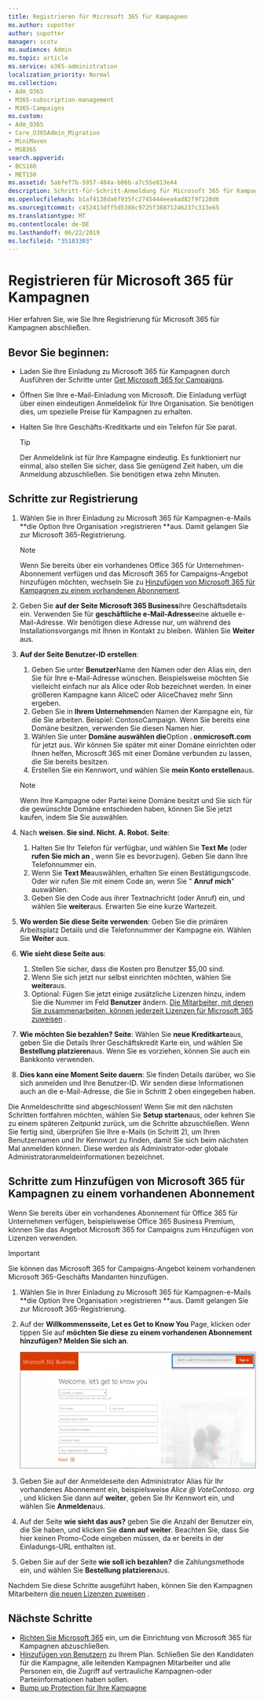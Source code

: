 ```yaml
---
title: Registrieren für Microsoft 365 für Kampagnen
ms.author: supotter
author: supotter
manager: scotv
ms.audience: Admin
ms.topic: article
ms.service: o365-administration
localization_priority: Normal
ms.collection:
- Adm_O365
- M365-subscription-management
- M365-Campaigns
ms.custom:
- Adm_O365
- Core_O365Admin_Migration
- MiniMaven
- MSB365
search.appverid:
- BCS160
- MET150
ms.assetid: 5abfef7b-5957-484a-b06b-a7c55e013e44
description: Schritt-für-Schritt-Anmeldung für Microsoft 365 für Kampagnen. Schützen Sie Ihre Kampagne vor Cyber Bedrohungen für e-Mail, Daten und Kommunikation.
ms.openlocfilehash: b1af4138da6f935fc2745444eea4ad82f9f128d6
ms.sourcegitcommit: c452413dff5d5388c9725f38871246237c313e65
ms.translationtype: MT
ms.contentlocale: de-DE
ms.lasthandoff: 06/22/2019
ms.locfileid: "35183303"
---
```

# <a name="sign-up-for-microsoft-365-for-campaigns"></a>Registrieren für Microsoft 365 für Kampagnen 

Hier erfahren Sie, wie Sie Ihre Registrierung für Microsoft 365 für Kampagnen abschließen.

## <a name="before-you-start"></a>Bevor Sie beginnen: 
- Laden Sie Ihre Einladung zu Microsoft 365 für Kampagnen durch Ausführen der Schritte unter [Get Microsoft 365 for Campaigns](get-microsoft-365-campaigns.md#get-microsoft-365-for-campaigns). 
- Öffnen Sie Ihre e-Mail-Einladung von Microsoft. Die Einladung verfügt über einen eindeutigen Anmeldelink für Ihre Organisation. Sie benötigen dies, um spezielle Preise für Kampagnen zu erhalten.
- Halten Sie Ihre Geschäfts-Kreditkarte und ein Telefon für Sie parat. 

    > [!TIP]
    > Der Anmeldelink ist für Ihre Kampagne eindeutig. Es funktioniert nur einmal, also stellen Sie sicher, dass Sie genügend Zeit haben, um die Anmeldung abzuschließen. Sie benötigen etwa zehn Minuten. 

## <a name="steps-to-sign-up"></a>Schritte zur Registrierung

1. Wählen Sie in Ihrer Einladung zu Microsoft 365 für Kampagnen-e-Mails **die Option Ihre Organisation >registrieren **aus. Damit gelangen Sie zur Microsoft 365-Registrierung.
    > [!NOTE]
    > Wenn Sie bereits über ein vorhandenes Office 365 für Unternehmen-Abonnement verfügen und das Microsoft 365 for Campaigns-Angebot hinzufügen möchten, wechseln Sie zu [Hinzufügen von Microsoft 365 für Kampagnen zu einem vorhandenen Abonnement](#steps-to-add-microsoft-365-for-campaigns-to-an-existing-subscription).
1. Geben Sie **auf der Seite Microsoft 365 Business**ihre Geschäftsdetails ein. Verwenden Sie für **geschäftliche e-Mail-Adresse**eine aktuelle e-Mail-Adresse. Wir benötigen diese Adresse nur, um während des Installationsvorgangs mit Ihnen in Kontakt zu bleiben. Wählen Sie **Weiter** aus.
1. **Auf der Seite Benutzer-ID erstellen**:
    1. Geben Sie unter **Benutzer**Name den Namen oder den Alias ein, den Sie für Ihre e-Mail-Adresse wünschen. Beispielsweise möchten Sie vielleicht einfach nur als Alice oder Rob bezeichnet werden. In einer größeren Kampagne kann AliceC oder AliceChavez mehr Sinn ergeben.
    2. Geben Sie in **Ihrem Unternehmen**den Namen der Kampagne ein, für die Sie arbeiten. Beispiel: ContosoCampaign. Wenn Sie bereits eine Domäne besitzen, verwenden Sie diesen Namen hier. 
    3. Wählen Sie unter **Domäne auswählen die**Option **. onmicrosoft.com** für jetzt aus. Wir können Sie später mit einer Domäne einrichten oder Ihnen helfen, Microsoft 365 mit einer Domäne verbunden zu lassen, die Sie bereits besitzen.
    4. Erstellen Sie ein Kennwort, und wählen Sie **mein Konto erstellen**aus. 
    > [!NOTE]
    > Wenn Ihre Kampagne oder Partei keine Domäne besitzt und Sie sich für die gewünschte Domäne entschieden haben, können Sie Sie jetzt kaufen, indem Sie Sie auswählen.

4. Nach **weisen. Sie sind. Nicht. A. Robot. Seite**:
    1. Halten Sie Ihr Telefon für verfügbar, und wählen Sie **Text Me** (oder **rufen Sie mich an** , wenn Sie es bevorzugen). Geben Sie dann Ihre Telefonnummer ein. 
    2. Wenn Sie **Text Me**auswählen, erhalten Sie einen Bestätigungscode. Oder wir rufen Sie mit einem Code an, wenn Sie " **Anruf mich**" auswählen.
    3. Geben Sie den Code aus ihrer Textnachricht (oder Anruf) ein, und wählen Sie **weiter**aus. Erwarten Sie eine kurze Wartezeit. 
5. **Wo werden Sie diese Seite verwenden**: Geben Sie die primären Arbeitsplatz Details und die Telefonnummer der Kampagne ein. Wählen Sie **Weiter** aus.
6. **Wie sieht diese Seite aus**:
    1. Stellen Sie sicher, dass die Kosten pro Benutzer $5,00 sind. 
    2. Wenn Sie sich jetzt nur selbst einrichten möchten, wählen Sie **weiter**aus. 
    3. Optional: Fügen Sie jetzt einige zusätzliche Lizenzen hinzu, indem Sie die Nummer im Feld **Benutzer** ändern. [Die Mitarbeiter, mit denen Sie zusammenarbeiten, können jederzeit Lizenzen für Microsoft 365 zuweisen](../business/add-users-m365b.md?toc=/microsoft-365/campaigns/toc.json) .
7. **Wie möchten Sie bezahlen? Seite**: Wählen Sie **neue Kreditkarte**aus, geben Sie die Details Ihrer Geschäftskredit Karte ein, und wählen Sie **Bestellung platzieren**aus. Wenn Sie es vorziehen, können Sie auch ein Bankkonto verwenden.
8. **Dies kann eine Moment Seite dauern**: Sie finden Details darüber, wo Sie sich anmelden und Ihre Benutzer-ID. Wir senden diese Informationen auch an die e-Mail-Adresse, die Sie in Schritt 2 oben eingegeben haben.

Die Anmeldeschritte sind abgeschlossen! Wenn Sie mit den nächsten Schritten fortfahren möchten, wählen Sie **Setup starten**aus, oder kehren Sie zu einem späteren Zeitpunkt zurück, um die Schritte abzuschließen. Wenn Sie fertig sind, überprüfen Sie Ihre e-Mails (in Schritt 2), um Ihren Benutzernamen und Ihr Kennwort zu finden, damit Sie sich beim nächsten Mal anmelden können. Diese werden als Administrator-oder globale Administratoranmeldeinformationen bezeichnet.

## <a name="steps-to-add-microsoft-365-for-campaigns-to-an-existing-subscription"></a>Schritte zum Hinzufügen von Microsoft 365 für Kampagnen zu einem vorhandenen Abonnement

Wenn Sie bereits über ein vorhandenes Abonnement für Office 365 für Unternehmen verfügen, beispielsweise Office 365 Business Premium, können Sie das Angebot Microsoft 365 for Campaigns zum Hinzufügen von Lizenzen verwenden.
> [!IMPORTANT]
> Sie können das Microsoft 365 for Campaigns-Angebot keinem vorhandenen Microsoft 365-Geschäfts Mandanten hinzufügen.

1. Wählen Sie in Ihrer Einladung zu Microsoft 365 für Kampagnen-e-Mails **die Option Ihre Organisation >registrieren **aus. Damit gelangen Sie zur Microsoft 365-Registrierung.
2. Auf der **Willkommensseite, Let es Get to Know You** Page, klicken oder tippen Sie auf **möchten Sie diese zu einem vorhandenen Abonnement hinzufügen? Melden Sie sich an**.
    
    ![Wählen Sie in der oberen rechten Ecke anmelden aus.](media/addtoexisting.png)
3. Geben Sie auf der Anmeldeseite den Administrator Alias für Ihr vorhandenes Abonnement ein, beispielsweise *Alice @ VoteContoso<span></span>. org* , und klicken Sie dann auf **weiter**, geben Sie Ihr Kennwort ein, und wählen Sie **Anmelden**aus.
4. Auf der Seite **wie sieht das aus?** geben Sie die Anzahl der Benutzer ein, die Sie haben, und klicken Sie **dann auf weiter**. Beachten Sie, dass Sie hier keinen Promo-Code eingeben müssen, da er bereits in der Einladungs-URL enthalten ist.
5. Geben Sie auf der Seite **wie soll ich bezahlen?** die Zahlungsmethode ein, und wählen Sie **Bestellung platzieren**aus.

Nachdem Sie diese Schritte ausgeführt haben, können Sie den Kampagnen Mitarbeitern [die neuen Lizenzen zuweisen](https://docs.microsoft.com/office365/admin/subscriptions-and-billing/assign-licenses-to-users?view=o365-worldwide) . 


## <a name="whats-next"></a>Nächste Schritte
- [Richten Sie Microsoft 365](../business/set-up.md?toc=/microsoft-365/campaigns/toc.json) ein, um die Einrichtung von Microsoft 365 für Kampagnen abzuschließen. 
- [Hinzufügen von Benutzern](../business/add-users-m365b.md?toc=/microsoft-365/campaigns/toc.json) zu Ihrem Plan. Schließen Sie den Kandidaten für die Kampagne, alle leitenden Kampagnen Mitarbeiter und alle Personen ein, die Zugriff auf vertrauliche Kampagnen-oder Parteiinformationen haben sollen.
- [Bump up Protection für Ihre Kampagne](m365-campaigns-security-overview.md)



